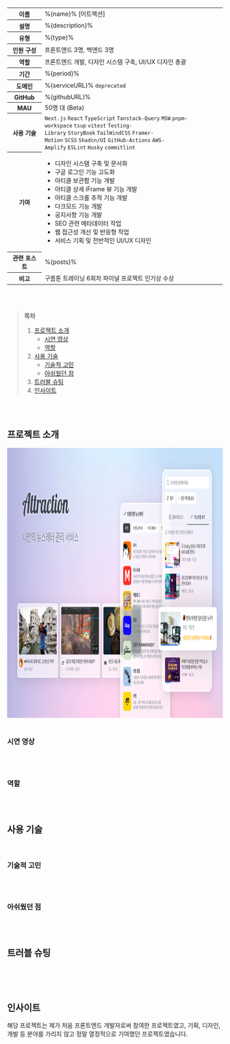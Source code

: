 <table id="project-summary">
  <colgroup>
    <col />
    <col width="84%" />
  </colgroup>
  <tbody>
    <tr>
      <th>이름</th>
      <td>%{name}% [어트랙션]</td>
    </tr>
    <tr>
      <th>설명</th>
      <td>%{description}%</td>
    </tr>
    <tr>
      <th>유형</th>
      <td>%{type}%</td>
    </tr>
    <tr>
      <th>인원 구성</th>
      <td>프론트엔드 3명, 백엔드 3명</td>
    </tr>
    <tr>
      <th>역할</th>
      <td>프론트엔드 개발, 디자인 시스템 구축, UI/UX 디자인 총괄</td>
    </tr>
    <tr>
      <th>기간</th>
      <td>%{period}%</td>
    </tr>
    <tr>
      <th>도메인</th>
      <td>%{serviceURL}% <code>deprecated</code></td>
    </tr>
    <tr>
      <th>GitHub</th>
      <td>%{githubURL}%</td>
    </tr>
    <tr>
      <th>MAU</th>
      <td>50명 대 (Beta)</td>
    </tr>
    <tr>
      <th>사용 기술</th>
      <td>
        <code>Next.js</code>&nbsp;<code>React</code>&nbsp;<code>TypeScript</code>&nbsp;<code>Tanstack-Query</code>&nbsp;<code>MSW</code>&nbsp;<code>pnpm-workspace</code>&nbsp;<code>tsup</code>&nbsp;<code>vitest</code>&nbsp;<code>Testing-Library</code>&nbsp;<code>StoryBook</code>&nbsp;<code>TailWindCSS</code>&nbsp;<code>Framer-Motion</code>&nbsp;<code>SCSS</code>&nbsp;<code>Shadcn/UI</code>&nbsp;<code>GitHub-Actions</code>&nbsp;<code>AWS-Amplify</code>&nbsp;<code>ESLint</code>&nbsp;<code>Husky</code>&nbsp;<code>commitlint</code>
      </td>
    </tr>
    <tr>
      <th>기여</th>
      <td>
        <ul>
          <li>디자인 시스템 구축 및 문서화</li>
          <li>구글 로그인 기능 고도화</li>
          <li>아티클 보관함 기능 개발</li>
          <li>아티클 상세 iFrame 뷰 기능 개발</li>
          <li>아티클 스크롤 추적 기능 개발</li>
          <li>다크모드 기능 개발</li>
          <li>공지사항 기능 개발</li>
          <li>SEO 관련 메타데이터 작업</li>
          <li>웹 접근성 개선 및 반응형 작업</li>
          <li>서비스 기획 및 전반적인 UI/UX 디자인</li>
        </ul>
      </td>
    </tr>
    <tr>
      <th>관련 포스트</th>
      <td>%{posts}%</td>
    </tr>
    <tr>
      <th>비고</th>
      <td>구름톤 트레이닝 6회차 파이널 프로젝트 인기상 수상</td>
    </tr>
  </tbody>
</table>

<br />
<br />

> **목차**
>
> 1. [프로젝트 소개](#프로젝트-소개)
>    - [시연 영상](#시연-영상)
>    - [역할](#역할)
> 2. [사용 기술](#사용-기술)
>    - [기술적 고민](#기술적-고민)
>    - [아쉬웠던 점](#아쉬웠던-점)
> 3. [트러블 슈팅](#트러블-슈팅)
> 4. [인사이트](#인사이트)

<br />
<br />

## 프로젝트 소개

<img src="/public/docs/projects/attraction/images/intro-default.jpg" alt="Attraction - 나만의 뉴스레터 관리 서비스" width="1200" height="630" />

<br />

<br />

### 시연 영상

<br />
<br />

### 역할

<br />
<br />

## 사용 기술

<br />

### 기술적 고민

<br />
<br />

### 아쉬웠던 점

<br />
<br />

## 트러블 슈팅

<br />

<br />
<br />

## 인사이트

해당 프로젝트는 제가 처음 프론트엔드 개발자로써 참여한 프로젝트였고, 기획, 디자인, 개발 등 분야를 가리지 않고 정말 열정적으로 기여했던 프로젝트였습니다.

<br />
<br />
